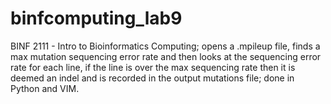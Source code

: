 # binfcomputing_lab9
BINF 2111 - Intro to Bioinformatics Computing; opens a .mpileup file, finds a max mutation sequencing error rate and then looks at the sequencing error rate for each line, if the line is over the max sequencing rate then it is deemed an indel and is recorded in the output mutations file; done in Python and VIM.
